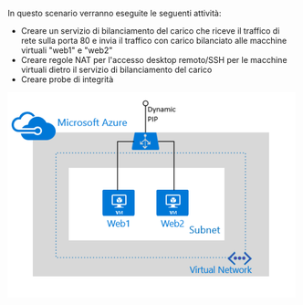 In questo scenario verranno eseguite le seguenti attività:

- Creare un servizio di bilanciamento del carico che riceve il traffico di rete sulla porta 80 e invia il traffico con carico bilanciato alle macchine virtuali "web1" e "web2"
- Creare regole NAT per l'accesso desktop remoto/SSH per le macchine virtuali dietro il servizio di bilanciamento del carico
- Creare probe di integrità

![Scenario del bilanciamento del carico](./media/load-balancer-get-started-internet-scenario-include/scenario-classic.png)

<!---HONumber=AcomDC_0224_2016-->